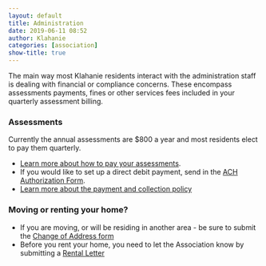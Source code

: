 ```yaml
---
layout: default
title: Administration
date: 2019-06-11 08:52
author: Klahanie
categories: [association]
show-title: true
---
```

The main way most Klahanie residents interact with the administration staff is dealing with financial or compliance concerns. These encompass assessments payments, fines or other services fees included in your quarterly assessment billing.

### Assessments
Currently the annual assessments are $800 a year and most residents elect to pay them quarterly. 
* [Learn more about how to pay your assessments]({{site.url}}files/9429173877klahanie-_association_ways_to_pay_your_association_assessments_2018.pdf). 
* If you would like to set up a direct debit payment, send in the [ACH Authorization Form]({{site.url}}files/ach_authorization_form.pdf).
* [Learn more about the payment and collection policy]({{site.url}}files/assessment_payment_and_collection_policy.pdf)

### Moving or renting your home? 

* If you are moving, or will be residing in another area - be sure to submit the [Change of Address form]({{site.url}}files/klahanie-association_change-of-address_2018-ver.pdf)
* Before you rent your home, you need to let the Association know by submitting a [Rental Letter]({{site.url}}files/Rental-Letter.pdf)

